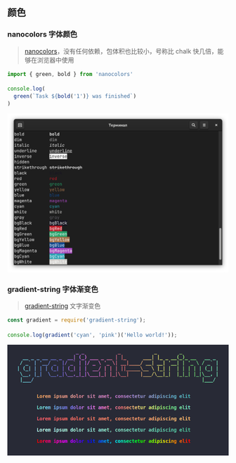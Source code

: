 ## 颜色

### nanocolors 字体颜色

> [nanocolors](https://github.com/ai/nanocolors)，没有任何依赖，包体积也比较小，号称比 chalk 快几倍，能够在浏览器中使用

```jsx
import { green, bold } from 'nanocolors'

console.log(
  green(`Task ${bold('1')} was finished`)
)
```

![example.png](../../../../static/img/nanocolors-example.png)

### gradient-string 字体渐变色

> [gradient-string](https://github.com/bokub/gradient-string) 文字渐变色

```jsx
const gradient = require('gradient-string');

console.log(gradient('cyan', 'pink')('Hello world!'));
```

![gradient-string-example.png](../../../../static/img/gradient-string-example.png)
